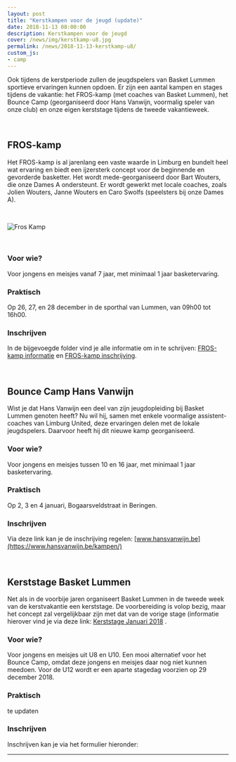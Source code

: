```yaml
---
layout: post
title: "Kerstkampen voor de jeugd (update)"
date: 2018-11-13 08:00:00
description: Kerstkampen voor de jeugd
cover: /news/img/kerstkamp-u8.jpg
permalink: /news/2018-11-13-kerstkamp-u8/
custom_js:
- camp
---
```


Ook tijdens de kerstperiode zullen de jeugdspelers van Basket Lummen sportieve ervaringen kunnen opdoen. Er zijn een aantal kampen en stages tijdens de vakantie: het FROS-kamp (met coaches van Basket Lummen), het Bounce Camp (georganiseerd door Hans Vanwijn, voormalig speler van onze club) en onze eigen kerststage tijdens de tweede vakantieweek.

<br />

## FROS-kamp

Het FROS-kamp is al jarenlang een vaste waarde in Limburg en bundelt heel wat ervaring en biedt een ijzersterk concept voor de beginnende en gevorderde basketter. Het wordt mede-georganiseerd door Bart Wouters, die onze Dames A ondersteunt. Er wordt gewerkt met locale coaches, zoals Jolien Wouters, Janne Wouters en Caro Swolfs (speelsters bij onze Dames A).

<br />

![Fros Kamp](/news/img/fros-kamp.jpg)

<br />

### Voor wie?
Voor jongens en meisjes vanaf 7 jaar, met minimaal 1 jaar basketervaring.

### Praktisch
Op 26, 27, en 28 december in de sporthal van Lummen, van 09h00 tot 16h00.

### Inschrijven
In de bijgevoegde folder vind je alle informatie om in te schrijven: [FROS-kamp informatie](/news/downloads/2018-FROS-informatie.pdf) en [FROS-kamp inschrijving](/news/downloads/2018-FROS-inschrijving.pdf).

<br />

## Bounce Camp Hans Vanwijn

Wist je dat Hans Vanwijn een deel van zijn jeugdopleiding bij Basket Lummen genoten heeft? Nu wil hij, samen met enkele voormalige assistent-coaches van Limburg United, deze ervaringen delen met de lokale jeugdspelers. Daarvoor heeft hij dit nieuwe kamp georganiseerd.

### Voor wie?
Voor jongens en meisjes tussen 10 en 16 jaar, met minimaal 1 jaar basketervaring.

### Praktisch
Op 2, 3 en 4 januari, Bogaarsveldstraat in Beringen.

### Inschrijven
Via deze link kan je de inschrijving regelen: [www.hansvanwijn.be](https://www.hansvanwijn.be/kampen/)

<br />

## Kerststage Basket Lummen

Net als in de voorbije jaren organiseert Basket Lummen in de tweede week van de kerstvakantie een kerststage. De voorbereiding is volop bezig, maar het concept zal vergelijkbaar zijn met dat van de vorige stage (informatie hierover vind je via deze link: [Kerststage Januari 2018](/news/2017-12-07-kerststage/) .

### Voor wie?
Voor jongens en meisjes uit U8 en U10. Een mooi alternatief voor het Bounce Camp, omdat deze jongens en meisjes daar nog niet kunnen meedoen. Voor de U12 wordt er een aparte stagedag voorzien op 29 december 2018. 

### Praktisch
te updaten

### Inschrijven
Inschrijven kan je via het formulier hieronder:

---


<div data-campid="14e258ee-86e0-482e-98b7-9fc14e5d631" data-title="Schrijf je in" data-buttontext="Inschrijven" data-nexttext="Nog een spelertje inschrijven" data-required="email"></div>

